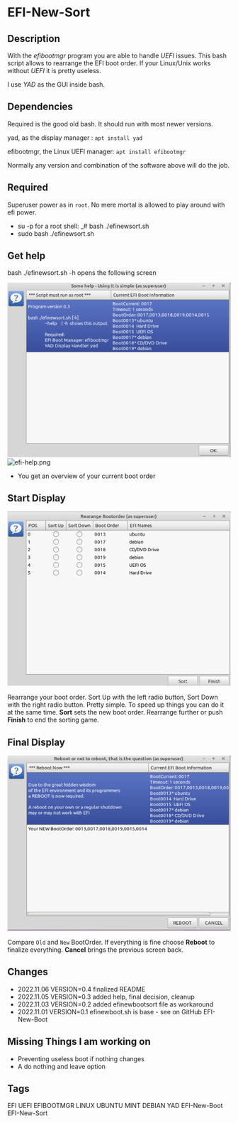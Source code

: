 # EFI-New-Sort
 
## Description

With the *efibootmgr* program you are able to handle *UEFI* issues. This bash script allows to rearrange the EFI boot order. If your Linux/Unix works without *UEFI* it is pretty useless.

I use *YAD* as the GUI inside bash. 

## Dependencies 

Required is the good old bash. It should run with most newer versions.

yad, as the display manager : `apt install yad`

efibootmgr, the Linux UEFI manager: `apt install efibootmgr`

Normally any version and combination of the software above will do the job.

## Required 

Superuser power as in `root`. No mere mortal is allowed to play around with efi power.
+ su -p for a root shell: _# bash  ./efinewsort.sh 
+ sudo bash ./efinewsort.sh 
 
## Get help 

bash ./efinewsort.sh -h  opens the following screen

![Help Display](./efi-help.png)![efi-help.png](../../Desktop/efi-help.png)
 
+ You get an overview of your current boot order 

## Start Display

![Sample Display](./efi-display.png)

Rearrange your boot order. Sort Up with the left radio button, Sort Down with the right radio button. 
Pretty simple. To speed up things you can do it at the same time. **Sort** sets the new boot order.
Rearrange further or push **Finish** to end the sorting game.

## Final Display 

![Image not found: ./efi-final.png](./efi-final.png "Image not found: ./efi-final.png")

Compare `Old` and `New` BootOrder. If everything is fine choose **Reboot**  to finalize everything.
**Cancel** brings the previous screen back.   

## Changes
+ 2022.11.06 VERSION=0.4 finalized README   
+ 2022.11.05 VERSION=0.3 added help, final decision, cleanup   
+ 2022.11.03 VERSION=0.2 added efinewbootsort file as workaround 
+ 2022.11.01 VERSION=0.1 efinewboot.sh is base - see on GitHub EFI-New-Boot
         
## Missing Things I am working on
+ Preventing useless boot if nothing changes
+ A do nothing and leave option

## Tags

EFI UEFI EFIBOOTMGR LINUX UBUNTU MINT DEBIAN YAD EFI-New-Boot EFI-New-Sort